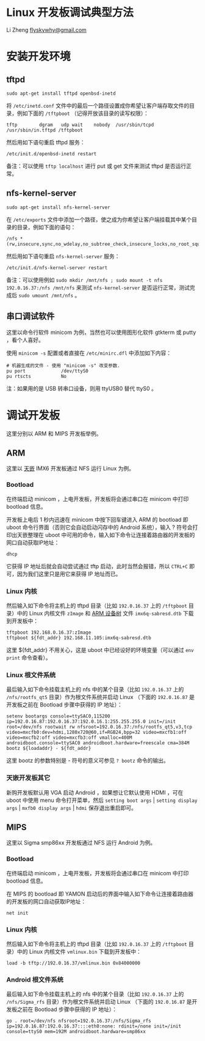 # Linux 开发板调试典型方法

Li Zheng <flyskywhy@gmail.com>

# 安装开发环境

## tftpd
    sudo apt-get install tftpd openbsd-inetd

将 `/etc/inetd.conf` 文件中的最后一个路径设置成你希望让客户端存取文件的目录，例如下面的 `/tftpboot` （记得开放该目录的读写权限）：

    tftp		dgram	udp	wait	nobody	/usr/sbin/tcpd	/usr/sbin/in.tftpd /tftpboot

然后用如下语句重启 tftpd 服务：

    /etc/init.d/openbsd-inetd restart

备注：可以使用 `tftp localhost` 进行 put 或 get 文件来测试 tftpd 是否运行正常。

## nfs-kernel-server
    sudo apt-get install nfs-kernel-server

在 `/etc/exports` 文件中添加一个路径，使之成为你希望让客户端挂载其中某个目录的目录，例如下面的语句：

    /nfs *(rw,insecure,sync,no_wdelay,no_subtree_check,insecure_locks,no_root_squash)

然后用如下语句重启 `nfs-kernel-server` 服务：

    /etc/init.d/nfs-kernel-server restart

备注：可以使用例如 `sudo mkdir /mnt/nfs ; sudo mount -t nfs 192.0.16.37:/nfs /mnt/nfs` 来测试 `nfs-kernel-server` 是否运行正常，测试完成后 `sudo umount /mnt/nfs` 。

## 串口调试软件
这里以命令行软件 minicom 为例，当然也可以使用图形化软件 gtkterm 或 putty ，看个人喜好。

使用 `minicom -s` 配置或者直接在 `/etc/minirc.dfl` 中添加如下内容：
```
# 机器生成的文件 - 使用 "minicom -s" 改变参数.
pu port             /dev/ttyS0
pu rtscts           No
```

注：如果用的是 USB 转串口设备，则用 ttyUSB0 替代 ttyS0 。

# 调试开发板
这里分别以 ARM 和 MIPS 开发板举例。

## ARM
这里以 [天嵌](http://www.embedsky.com) IMX6 开发板通过 NFS 运行 Linux 为例。
### Bootload
在终端启动 minicom ，上电开发板，开发板将会通过串口在 minicom 中打印 bootload 信息。

开发板上电后 1 秒内迅速在 minicom 中按下回车键进入 ARM 的 bootload 即 uboot 命令行界面（否则它会自动启动闪存中的 Android 系统），输入 ? 符号会打印出天嵌整理在 uboot 中可用的命令，输入如下命令让连接着路由器的开发板的网口自动获取IP地址：

    dhcp

它获得 IP 地址后就会自动尝试通过 tftp 启动，此时当然会报错，所以 `CTRL+C` 即可，因为我们这里只是用它来获得 IP 地址而已。

### Linux 内核
然后输入如下命令将主机上的 tftpd 目录（比如 `192.0.16.37` 上的 `/tftpboot` 目录）中的 Linux 内核文件 `zImage` 和 [ARM 设备树](https://blog.csdn.net/21cnbao/article/details/8457546) 文件 `imx6q-sabresd.dtb` 下载到开发板中：

    tftpboot 192.168.0.16.37:zImage
    tftpboot ${fdt_addr} 192.168.11.105:imx6q-sabresd.dtb

这里 ${fdt_addr} 不用关心，这是 uboot 中已经设好的环境变量（可以通过 `env print` 命令查看）。

### Linux 根文件系统
最后输入如下命令挂载主机上的 nfs 中的某个目录（比如 `192.0.16.37` 上的 `/nfs/rootfs_qt5` 目录）作为根文件系统并启动 Linux （下面的 `192.0.16.87` 是开发板之前在 Bootload 步骤中获得的 IP 地址）：

    setenv bootargs console=ttySAC0,115200 ip=192.0.16.87:192.0.16.37:192.0.16.1:255.255.255.0 init=/init root=/dev/nfs rootwait rw nfsroot=192.0.16.37:/nfs/rootfs_qt5,v3,tcp video=mxcfb0:dev=hdmi,1280x720@60,if=RGB24,bpp=32 video=mxcfb1:off video=mxcfb2:off video=mxcfb3:off vmalloc=400M androidboot.console=ttySAC0 androidboot.hardware=freescale cma=384M
    bootz ${loadaddr} - ${fdt_addr}

这里 bootz 的参数特别是 - 符号的意义可参见 `? bootz` 命令的输出。

### 天嵌开发板其它
新购开发板默认用 VGA 启动 Android ，如果想让它默认使用 HDMI ，可在 uboot 中使用 menu 命令打开菜单，然后 `setting boot args` | `setting display args` | `mxfb0 display args` | `hdmi` 保存退出重启即可。

## MIPS
这里以 Sigma smp86xx 开发板通过 NFS 运行 Android 为例。
### Bootload
在终端启动 minicom ，上电开发板，开发板将会通过串口在 minicom 中打印 bootload 信息。

在 MIPS 的 bootload 即 YAMON 启动后的界面中输入如下命令让连接着路由器的开发板的网口自动获取IP地址：

    net init

### Linux 内核
然后输入如下命令将主机上的 tftpd 目录（比如 `192.0.16.37` 上的 `/tftpboot` 目录）中的 Linux 内核文件 `vmlinux.bin` 下载到开发板中：

    load -b tftp://192.0.16.37/vmlinux.bin 0x84000000

### Android 根文件系统
最后输入如下命令挂载主机上的 nfs 中的某个目录（比如 `192.0.16.37` 上的 `/nfs/Sigma_rfs` 目录）作为根文件系统并启动 Linux （下面的 `192.0.16.87` 是开发板之前在 Bootload 步骤中获得的 IP 地址）：

    go . root=/dev/nfs nfsroot=192.0.16.37:/nfs/Sigma_rfs ip=192.0.16.87:192.0.16.37::::eth0:none: rdinit=/none init=/init console=ttyS0 mem=192M androidboot.hardware=smp86xx
